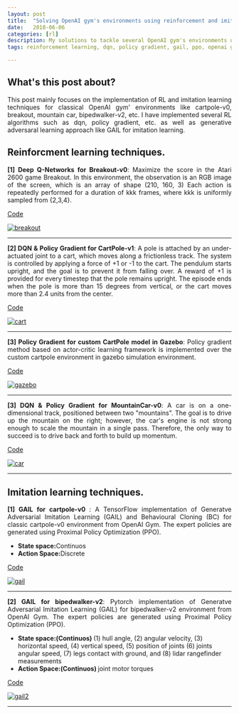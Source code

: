 ```yaml
---
layout: post
title:  "Solving OpenAI gym's environments using reinforcement and imitation learning techniques"
date:   2018-06-06
categories: [rl]
description: My solutions to tackle several OpenAI gym's environments using RL and imitation learning.
tags: reinforcement learning, dqn, policy gradient, gail, ppo, openai gym, cartpole, bipedwalker, gazebo, breakout, tensorflow, pytorch, 

---
```


## What's this post about?
<p style="text-align:justify">
This post mainly focuses on the implementation of RL and imitation learning techniques for classical OpenAI gym' environments like cartpole-v0, breakout, mountain car, bipedwalker-v2, etc. I have implemented several RL algorithms such as dqn, policy gradient, etc. as well as generative adversaral learning approach like GAIL for imitation learning.      
</p>

## Reinforcment learning techniques.
<div class="row">
 <div class="col-md-9">
        <p style="text-align:justify">
          <b>[1] Deep Q-Networks for Breakout-v0</b>: Maximize the score in the Atari 2600 game Breakout. In this environment, the observation is an RGB image of the screen, which is an array of shape (210, 160, 3) Each action is repeatedly performed for a duration of kkk frames, where kkk is uniformly sampled from {2,3,4}. 
          </p>
          <p>
          <a href="https://github.com/nav74neet/rl_gym/tree/master/breakout" class="md-link btn-default btn rbtn">Code</a>
        </p>
 </div>

  <div class="col-md-3">
  	<a class ="image-popup" href="https://nav74neet.github.io/media/blog/openaigym/breakout-v0.gif" title="breakout">
    <img src="https://nav74neet.github.io/media/blog/openaigym/breakout-v0.gif" alt="breakout">
    </a>
  </div>
  
</div>

---

<div class="row">
 <div class="col-md-9">
        <p style="text-align:justify">
          <b>[2] DQN & Policy Gradient for CartPole-v1</b>: A pole is attached by an under-actuated joint to a cart, which moves along a frictionless track. The system is controlled by applying a force of +1 or -1 to the cart. The pendulum starts upright, and the goal is to prevent it from falling over. A reward of +1 is provided for every timestep that the pole remains upright. The episode ends when the pole is more than 15 degrees from vertical, or the cart moves more than 2.4 units from the center. 
          </p>
          <p>
          <a href="https://github.com/nav74neet/rl_gym/tree/master/cartpole" class="md-link btn-default btn rbtn">Code</a>
        </p>
 </div>

  <div class="col-md-3">
  	<a class ="image-popup" href="https://nav74neet.github.io/media/blog/openaigym/cartpole.gif" title="cart">
    <img src="https://nav74neet.github.io/media/blog/openaigym/cartpole.gif" alt="cart">
    </a>
  </div>
  
</div>

---

<div class="row">
 <div class="col-md-9">
        <p style="text-align:justify">
          <b>[3] Policy Gradient for custom CartPole model in Gazebo</b>: Policy gradient method based on actor-critic learning framework is implemented over the custom cartpole environment in gazebo simulation environment. 
          </p>
          <p>
          <a href="https://github.com/nav74neet/rl_gym/tree/master/cartpole_gazebo" class="md-link btn-default btn rbtn">Code</a>
        </p>
 </div>

  <div class="col-md-3">
  	<a class ="image-popup" href="https://nav74neet.github.io/media/blog/openaigym/pg2.gif" title="gazebo">
    <img src="https://nav74neet.github.io/media/blog/openaigym/pg2.gif" alt="gazebo">
    </a>
  </div>
  
</div>

---

<div class="row">
 <div class="col-md-9">
        <p style="text-align:justify">
          <b>[3] DQN & Policy Gradient for MountainCar-v0</b>: A car is on a one-dimensional track, positioned between two "mountains". The goal is to drive up the mountain on the right; however, the car's engine is not strong enough to scale the mountain in a single pass. Therefore, the only way to succeed is to drive back and forth to build up momentum.
          </p>
          <p>
          <a href="https://github.com/nav74neet/rl_gym/tree/master/mountaincar" class="md-link btn-default btn rbtn">Code</a>
        </p>
 </div>

  <div class="col-md-3">
  	<a class ="image-popup" href="https://nav74neet.github.io/media/blog/openaigym/mountain-car-v0.gif" title="car">
    <img src="https://nav74neet.github.io/media/blog/openaigym/mountain-car-v0.gif" alt="car">
    </a>
  </div>
  
</div>

---

## Imitation learning techniques.
<div class="row">
 <div class="col-md-9">
        <p style="text-align:justify">
          <b>[1] GAIL for cartpole-v0 </b>: A TensorFlow implementation of Generatve Adversarial Imitation Learning (GAIL) and Behavioural Cloning (BC) for classic cartpole-v0 environment from OpenAI Gym. The expert policies are generated using Proximal Policy Optimization (PPO). 
          <ul>
	 		<li><b>State space:</b>Continuos</li>
  			<li><b>Action Space:</b>Discrete</li>
  		  </ul> 
        </p>
        <p>
          <a href="https://github.com/nav74neet/gail_gym/tree/master/gail-ppo-tf-gym" class="md-link btn-default btn rbtn">Code</a>
        </p>
 </div>

  <div class="col-md-3">
  	<a class ="image-popup" href="https://nav74neet.github.io/media/blog/openaigym/test_gail.gif" title="gail">
    <img src="https://nav74neet.github.io/media/blog/openaigym/test_gail.gif" alt="gail">
    </a>
  </div>
  
</div>

---

<div class="row">
 <div class="col-md-8">
        <p style="text-align:justify">
          <b>[2] GAIL for bipedwalker-v2</b>: Pytorch implementation of Generatve Adversarial Imitation Learning (GAIL) for bipedwalker-v2 environment from OpenAI Gym. The expert policies are generated using Proximal Policy Optimization (PPO). 
          <ul>
	 		<li><b>State space:(Continuos) </b>(1) hull angle, (2) angular velocity, (3) horizontal speed, (4) vertical speed, (5) position of joints (6) joints angular speed, (7) legs contact with ground, and (8) lidar rangefinder measurements</li>
  			<li><b>Action Space:(Continuos) </b>joint motor torques</li>
  		  </ul> 
        </p>
        <p>
          <a href="https://github.com/nav74neet/gail_gym/tree/master/gail-ppo-pytorch-gym" class="md-link btn-default btn rbtn">Code</a>
        </p>
 </div>

  <div class="col-md-4">
  	<a class ="image-popup" href="https://nav74neet.github.io/media/blog/openaigym/gail.gif" title="gail2">
    <img src="https://nav74neet.github.io/media/blog/openaigym/gail.gif" alt="gail2">
    </a>
  </div>
  
</div>

---